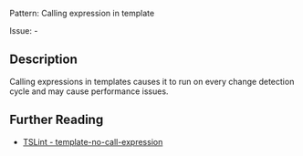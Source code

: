 Pattern: Calling expression in template

Issue: -

## Description

Calling expressions in templates causes it to run on every change detection cycle and may cause performance issues.

## Further Reading

* [TSLint - template-no-call-expression](http://codelyzer.com/rules/template-no-call-expression/)